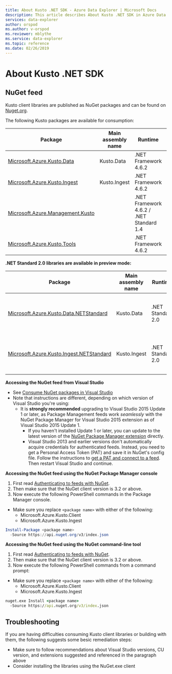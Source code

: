 ```yaml
---
title: About Kusto .NET SDK - Azure Data Explorer | Microsoft Docs
description: This article describes About Kusto .NET SDK in Azure Data Explorer.
services: data-explorer
author: orspod
ms.author: v-orspod
ms.reviewer: mblythe
ms.service: data-explorer
ms.topic: reference
ms.date: 02/26/2019
---
```

# About Kusto .NET SDK

## NuGet feed



Kusto client libraries are published as NuGet packages and can be found on [Nuget.org](https://www.nuget.org/packages?q=microsoft.azure.kusto).

The following Kusto packages are available for consumption:


|Package                                                                                                          |Main assembly name|Runtime                                 |Source            |Description        |
|-----------------------------------------------------------------------------------------------------------------|------------------|----------------------------------------|------------------|-------------------|
|[Microsoft.Azure.Kusto.Data](https://www.nuget.org/packages/Microsoft.Azure.Kusto.Data/)                         |Kusto.Data        |.NET Framework 4.6.2                    |Nuget.org         |Client Library     |
|[Microsoft.Azure.Kusto.Ingest](https://www.nuget.org/packages/Microsoft.Azure.Kusto.Ingest/)                     |Kusto.Ingest      |.NET Framework 4.6.2                    |Nuget.org         |Ingestion Library  |
|[Microsoft.Azure.Management.Kusto](https://www.nuget.org/packages/Microsoft.Azure.Management.Kusto/0.9.0-preview)|                  |.NET Framework 4.6.2 / .NET Standard 1.4|Nuget.org         |Management Library |
|[Microsoft.Azure.Kusto.Tools](https://www.nuget.org/packages/Microsoft.Azure.Kusto.Tools/)                       |                  |.NET Framework 4.6.2                    |Nuget.org         |Command-line tools |

**.NET Standard 2.0 libraries are available in preview mode:**

|Package                                                                                                             |Main assembly name|Runtime             |Source       |Description                                |
|--------------------------------------------------------------------------------------------------------------------|------------------|--------------------|-------------|-------------------------------------------|
|[Microsoft.Azure.Kusto.Data.NETStandard](https://www.nuget.org/packages/Microsoft.Azure.Kusto.Data.NETStandard/)    |Kusto.Data        |.NET Standard 2.0   |Nuget.org    |Kusto Client Library (.NET Standard 2.0)   |
|[Microsoft.Azure.Kusto.Ingest.NETStandard](https://www.nuget.org/packages/Microsoft.Azure.Kusto.Ingest.NETStandard/)|Kusto.Ingest      |.NET Standard 2.0   |Nuget.org    |Kusto Ingestion Library (.NET Standard 2.0)|

**Accessing the NuGet feed from Visual Studio**

- See [Consume NuGet packages in Visual Studio](https://www.visualstudio.com/en-us/docs/package/get-started/nuget/consume)
- Note that instructions are different, depending on which version of Visual Studio you're using:
  -  It is **strongly recommended** upgrading to Visual Studio 2015 Update 1 or later, as 
  Package Management feeds work *seamlessly* with the NuGet Package Manager for Visual Studio 2015 extension as of 
  Visual Studio 2015 Update 1.
      - If you haven't installed Update 1 or later, you can update to the latest version of the 
  [NuGet Package Manager extension](https://dist.nuget.org/visualstudio-2015-vsix/latest/NuGet.Tools.vsix) directly.
      - Visual Studio 2013 and earlier versions don't automatically acquire credentials for authenticated feeds. 
      Instead, you need to get a Personal Access Token (PAT) and save it in NuGet's config file. Follow the instructions to
      [get a PAT and connect to a feed](https://docs.microsoft.com/en-us/vsts/organizations/accounts/use-personal-access-tokens-to-authenticate).
      Then restart Visual Studio and continue.


**Accessing the NuGet feed using the NuGet Package Manager console**

1. First read [Authenticating to feeds with NuGet](https://www.visualstudio.com/en-us/docs/package/get-started/nuget/auth).
2. Then make sure that the NuGet client version is 3.2 or above.
3. Now execute the following PowerShell commands in the Package Manager console.
  - Make sure you replace `<package name>` with either of the following:
    - Microsoft.Azure.Kusto.Client
    - Microsoft.Azure.Kusto.Ingest

```powershell
Install-Package <package name>
  -Source https://api.nuget.org/v3/index.json
```

**Accessing the NuGet feed using the NuGet command-line tool**

1. First read [Authenticating to feeds with NuGet](https://www.visualstudio.com/en-us/docs/package/get-started/nuget/auth).
2. Then make sure that the NuGet client version is 3.2 or above.
3. Now execute the following PowerShell commands from a command prompt:
  - Make sure you replace `<package name>` with either of the following:
    - Microsoft.Azure.Kusto.Client
    - Microsoft.Azure.Kusto.Ingest

```cmd
nuget.exe Install <package name> 
  -Source https://api.nuget.org/v3/index.json
```





## Troubleshooting

If you are having difficulties consuming Kusto client libraries or building with them, the following suggests some besic remediation steps:
* Make sure to follow recommendations about Visual Studio versions, CU version, and extensions suggested and referenced in the paragraph above
* Consider installing the libraries using the NuGet.exe client
